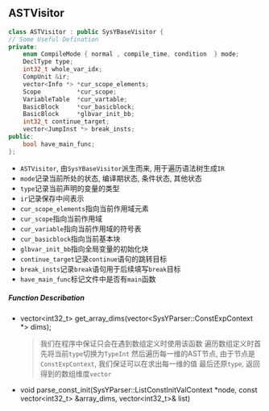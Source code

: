 ## ASTVisitor

```cpp
class ASTVisitor : public SysYBaseVisitor {
// Some Useful Defination
private:
    enum CompileMode { normal , compile_time, condition  } mode;
    DeclType type;
    int32_t whole_var_idx;
    CompUnit &ir;
    vector<Info *> *cur_scope_elements;
    Scope          *cur_scope;
    VariableTable  *cur_vartable;
    BasicBlock     *cur_basicblock;
    BasicBlock     *glbvar_init_bb;
    int32_t continue_target;
    vector<JumpInst *> break_insts;
public:
    bool have_main_func;
};
```
* `ASTVisitor`, 由`SysYBaseVisitor`派生而来, 用于遍历语法树生成`IR`
* `mode`记录当前所处的状态, 编译期状态, 条件状态, 其他状态
* `type`记录当前声明的变量的类型
* `ir`记录保存中间表示
* `cur_scope_elements`指向当前作用域元素
* `cur_scope`指向当前作用域
* `cur_variable`指向当前作用域的符号表
* `cur_basicblock`指向当前基本块
* `glbvar_init_bb`指向全局变量的初始化块
* `continue_target`记录`continue`语句的跳转目标
* `break_insts`记录`break`语句用于后续填写`break`目标
* `have_main_func`标记文件中是否有`main`函数

##### Function Describation
* vector<int32_t> get_array_dims(vector<SysYParser::ConstExpContext *> dims);
  > 我们在程序中保证只会在遇到数组定义时使用该函数
  > 遍历数组定义时首先将当前`type`切换为`TypeInt`
  > 然后遍历每一维的AST节点, 由于节点是`ConstExpContext`, 我们保证可以在求出每一维的值
  > 最后还原`type`, 返回得到的数组维度`vector`

* void parse_const_init(SysYParser::ListConstInitValContext *node, const vector<int32_t> &array_dims, vector<int32_t>& list)